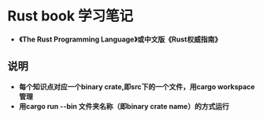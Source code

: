 # Rust book 学习笔记

- **《The Rust Programming Language》或中文版《Rust权威指南》**

## 说明

- **每个知识点对应一个binary crate,即src下的一个文件，用cargo workspace管理**
- **用cargo run --bin 文件夹名称（即binary crate name）的方式运行**
